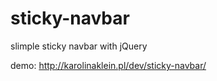 # sticky-navbar
slimple sticky navbar with jQuery

demo: http://karolinaklein.pl/dev/sticky-navbar/
